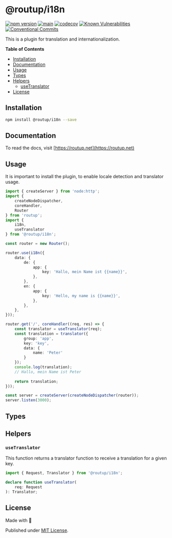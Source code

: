 # @routup/i18n

[![npm version](https://badge.fury.io/js/@routup%2Fi18n.svg)](https://badge.fury.io/js/@routup%2Fi18n)
[![main](https://github.com/Tada5hi/routup/actions/workflows/main.yml/badge.svg)](https://github.com/Tada5hi/routup/actions/workflows/main.yml)
[![codecov](https://codecov.io/gh/tada5hi/routup/branch/master/graph/badge.svg?token=QFGCsHRUax)](https://codecov.io/gh/tada5hi/routup)
[![Known Vulnerabilities](https://snyk.io/test/github/Tada5hi/routup/badge.svg)](https://snyk.io/test/github/Tada5hi/routup)
[![Conventional Commits](https://img.shields.io/badge/Conventional%20Commits-1.0.0-%23FE5196?logo=conventionalcommits&logoColor=white)](https://conventionalcommits.org)

This is a plugin for translation and internationalization.

**Table of Contents**

- [Installation](#installation)
- [Documentation](#documentation)
- [Usage](#usage)
- [Types](#types)
- [Helpers](#helpers)
  - [useTranslator](#usetranslator)
- [License](#license)

## Installation

```bash
npm install @routup/i18n --save
```

## Documentation

To read the docs, visit [https://routup.net](https://routup.net)

## Usage

It is important to install the plugin, to enable locale detection and translator usage.

```typescript
import { createServer } from 'node:http';
import {
    createNodeDispatcher,
    coreHandler,
    Router
} from 'routup';
import {
    i18n,
    useTranslator
} from '@routup/i18n';

const router = new Router();

router.use(i18n({
    data: {
        de: {
            app: {
                key: 'Hallo, mein Name ist {{name}}',
            },
        },
        en: {
            app: {
                key: 'Hello, my name is {{name}}',
            },
        },
    },
}));

router.get('/', coreHandler((req, res) => {
    const translator = useTranslator(req);
    const translation = translator({ 
        group: 'app', 
        key: 'key', 
        data: { 
            name: 'Peter' 
        }
    }); 
    console.log(translation);
    // Hallo, mein Name ist Peter
    
    return translation;
}));

const server = createServer(createNodeDispatcher(router));
server.listen(3000);
```

## Types


## Helpers

### `useTranslator`

This function returns a translator function to receive a translation for a given key.

```typescript
import { Request, Translator } from '@routup/i18n';

declare function useTranslator(
    req: Request
): Translator;
```

## License

Made with 💚

Published under [MIT License](./LICENSE).
